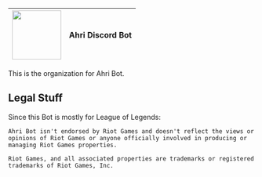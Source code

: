 |<img src="https://raw.communitydragon.org/pbe/plugins/rcp-be-lol-game-data/global/default/v1/profile-icons/5993.jpg" width="100"> | Ahri Discord Bot |
|---|---|


This is the organization for Ahri Bot.



## Legal Stuff
Since this Bot is mostly for League of Legends:

```
Ahri Bot isn't endorsed by Riot Games and doesn't reflect the views or opinions of Riot Games or anyone officially involved in producing or managing Riot Games properties. 

Riot Games, and all associated properties are trademarks or registered trademarks of Riot Games, Inc.
```